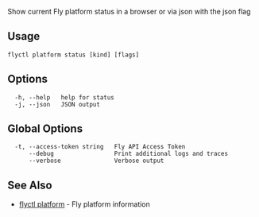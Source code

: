 Show current Fly platform status in a browser or via json with the json flag


## Usage
~~~
flyctl platform status [kind] [flags]
~~~

## Options

~~~
  -h, --help   help for status
  -j, --json   JSON output
~~~

## Global Options

~~~
  -t, --access-token string   Fly API Access Token
      --debug                 Print additional logs and traces
      --verbose               Verbose output
~~~

## See Also

* [flyctl platform](/docs/flyctl/platform/)	 - Fly platform information

